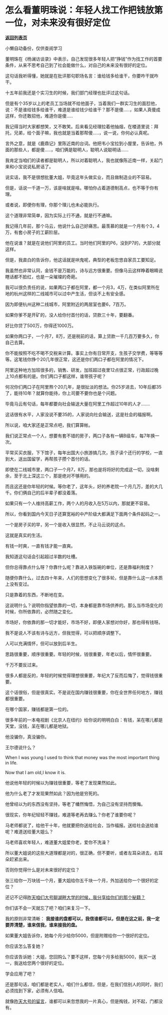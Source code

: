 # 怎么看董明珠说：年轻人找工作把钱放第一位，对未来没有很好定位

[**返回列表页**](/gzh/记忆承载3)

小懒自动备份，仅供查阅学习

董明珠在《杨澜访谈录》中表示，自己发现很多年轻人把“挣钱”作为找工作的首要条件，从来不思考自己到了社会能做什么，对自己的未来没有很好的定位。

  

这句话我听得懂，她就是在批评那句职场名言：谁给钱多给谁干，你要咋干就咋干。

  

十五年前我还是个实习生的时候，我们部门经理也批评过这句话。  

  

但是有个35岁以上的老员工当场就不给他面子，当着我们一群实习生的面怼他，说：不是谁给钱多给谁干，难道是谁给钱少给谁干？那不是傻.....，如果人真傻成这样，你还敢招他，难道你是傻.....

  

我记得当时大家都想笑，又不敢笑。后来看见经理拉着他抽烟，在楼道里说：拜托，兄弟，给个面子嘛，我也就是当着那帮傻.....，说一说，你何必认真呢。  

  

言外之意，就是《鹿鼎记》里陈近南的台词。他把韦小宝拉到小屋里，告诉他，外面的那些人，都是傻.....，咱们俩是聪明人，聪明人说聪明话......

  

我肯定当咱们的读者都是聪明人，所以对着聪明人，我也就像陈近南一样，关起门来和小宝说说私房话了。  

  

说实话，我不是很想批董大姐，毕竟这年头做实业，而且做制造业的不容易。  

  

但是，话说一千道一万，该是啥就是啥。哪怕你占着道德制高点，也不等于你有理。

  

或者说，即便你有理，你那个理儿也未必能执行。

  

这个道理非常简单，因为实际上行不通，就是行不通嘛。

  

我记得几年前，那个马云，他说什么自己好痛苦。最羡慕的就是一个月有个3，4万，有套小房子的工薪阶层。  

  

他在说谁？就是在说他们阿里的员工。当时他们阿里的P6，没到P7的，大部分就这样。

  

但是，我直白的告诉你，他这话就是哄鬼呢，典型的老板忽悠自家员工要知足。

  

我虽然也非常认同，金钱不是万能的，诗与远方很重要。但像马云这样睁着眼睛说瞎话都不脸红，也是一朵璀璨的奇葩。

  

我可以很负责任的说，如果两口子都在阿里，都一个月3，4万，在类似阿里所在地的杭州这样的二线城市可以过中产生活，但谈不上有安全感。

  

因为即便杭州这种二线城市，阿里附近的两居室也要6，7百万。

  

如果你爹不是开矿的，没人给你付首付的话，贷款三十年，要翻番。

  

好比你贷了500万，你得还1000万。

  

如果你两口子，一个月7，8万，还是税前的话，算上贷款一千几百万要多久，你自己去算。

  

你不能按照不吃不喝不交税来计算。事实上你有日常开支，生孩子交学费，等等等等。这笔钱你挣个20几年很正常，这还是你们两口子都在阿里的情况下。

  

阿里这种地方加班很多的，销售、研发，加班超过夜里12点很正常，行政超过晚上10点都有的是。你们两口子都这样，谁带孩子呢？

  

何况你们两口子在阿里熬个20几年，是很扯淡的想法。你25岁进去，10年后都35了，能待10年？就算你能待，你上司要不要你也是个问题。

  

毕竟马云有句话，每年都要向社会输送大量在阿里工作超过10年的人才.......  

  

这话很有水平，人家没说不要35的，人家说向社会输送，这是社会的福报啊。  

  

所以说，咱大家还是正常点吧，我们算算帐。

  

我们说正常点一个人，想要有套不错的房子，两口子各有一辆B级车，每7年换一次。

  

平常买买衣服，下下馆子，每年出国大小旅游搞几次，孩子读个还行的学校，一直到大，送出国留学，再帮孩子攒个首付的话。

  

即使在二线城市里，两口子一个月7，8万，那也是将将好的完成这一切，没啥剩余，至于北上深这三个，那是绝对不够用的。

  

而且这还是你年轻的时候。等你老了，这年头，好的养老院一个月几万，差的大几千。你们俩自己的后半辈子都没着落。

  

如果只有一个人维持高薪工作，两个人的月收入在5万以内，那就更不容易。

  

所以，你看到国内今天日子还算宽裕的中产阶级大都满足下面两个条件起码之一。

  

一个是房子买的早，另一个是收入很显然，不止马云说的这点。

  

这就是真实的生活。

  

有钱一时爽，一直有钱才能一直爽。

  

我知道这句话会引起超过半数的吐槽。

  

但你总得靠点什么呀？你靠什么呢？靠进入铁饭碗的单位，还是靠福利制度？  

  

随便你靠什么，过去四十年来，人们的思想变化了很多轮，但是靠什么这一点本质上没有变过。  

  

只是靠着的东西，不断地在变。

  

这说明什么？说明你指望依靠的一切，本身都是靠市场供养的。那么当市场变化的时候，你所依靠的，必然随之变化。

  

市场好，你依靠的那一切才能好，市场不好，即便人家想对你好，那也得有钱呀。

  

我不是说人不该有诗与远方，但我觉得，可以把顺序调整下。

  

人可以充满情怀，但可以放到后半生。  

  

思路很重要，顺序很重要。年轻的时候，钱很重要，年老以后，情怀很重要。

  

千万不要反过来。

  

很多人都是反的，年轻的时候觉得理想很重要，年纪大了反而后悔了，觉得钱很重要。

  

这个话很俗，但是很真实。不是说在国内赚钱很重要，你在全世界任何地方，赚钱都很重要。

  

在哪个国家，赚钱都是第一位的。

  

很多年前的一本电视剧《北京人在纽约》给你说的明明白白：有钱，呆在哪儿都是天堂，没钱，呆在哪儿都是地狱。

  

他没骗你，真没骗你。

  

王尔德说什么？  

  

When I was young I used to think that money was the most important thing in
life.

Now that I am old,I know it is.

  
他说他年轻的时候以为赚钱很重要，等老了发现果然如此。  

  

他为什么老了才发现果然如此？因为他是穷死的。

  

他曾经以为的东西没有坚持，等老了幡然悔悟，为自己没有坚持而懊悔。

  

很现实，你年纪轻轻不赚钱，难道等老再去赚么？你老了谁要你呢？

  

马老师都说了，给他干十年，他就要把你送给社会，当作福报。送给社会送给谁呢？难道送给董大姐么？

  

马老师喜欢年轻人，难道董大姐爱你老，爱你不洗澡？

  

所以董大姐说的这些大道理都是对的，很正确，但不要听，或者左耳朵进去，右耳朵赶紧出来。  

  

否则你觉得什么是对未来很好的定位？  

  

张三给你一万块钱一个月，董大姐给你五千块一个月，外加送给你一个很好的定位？  

  

还记不记得[昨天咱们大号聊湖畔大学的时候，我分享给你们的那个秘籍？](https://mp.weixin.qq.com/s?__biz=MzU0MjYwNDU2Mw==&mid=2247498902&idx=1&sn=7e07c48a20b25b99c128c9c8d5d0fd71&chksm=fb1a90eacc6d19fc118ee2f8e0aab38023c845a1e241aff4806557e50c2540b0ff5b7604ef25&token=699748830&lang=zh_CN&scene=21#wechat_redirect)  

  

你们该不会一天就忘了吧？咱们来复习一下。

  

我的原则非常清晰： **我接谁的盘都可以，我信谁都可以，但是在这之前，我一定要弄清楚，谁来信我，谁来接我的盘。**

  

如果董大姐告诉你，她每个月少给你5000，但是附赠给你一个很好的定位。

  

你应该怎么答复她？  

  

你应该告诉她：大姐，您回购么？要不这样，您每个月多给我5000，我买一送一，我送给您两个很好的定位。

  

学会应用了吧？  

  

还是那句话，咱们都是老实人，咱们什么都信，但是，在我们信别人的同时，我们必须找到下家，必须有人信咱。

  

就像[昨天大号的留言](https://mp.weixin.qq.com/s?__biz=MzU0MjYwNDU2Mw==&mid=2247498902&idx=1&sn=7e07c48a20b25b99c128c9c8d5d0fd71&chksm=fb1a90eacc6d19fc118ee2f8e0aab38023c845a1e241aff4806557e50c2540b0ff5b7604ef25&token=699748830&lang=zh_CN&scene=21#wechat_redirect)，谁都可以来忽悠我的一片真心，但是掏钱，对不起，门都没有。

